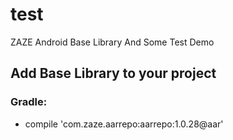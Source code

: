 # test
ZAZE Android Base Library And Some Test Demo


## Add Base Library to your project
### Gradle:
-    compile 'com.zaze.aarrepo:aarrepo:1.0.28@aar'

